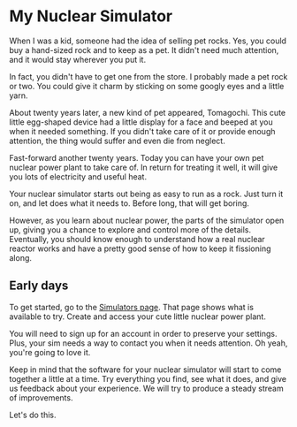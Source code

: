 # My Nuclear Simulator

When I was a kid, someone had the idea of selling pet rocks. Yes, you could buy a hand-sized rock and to keep as a pet. It didn't need much attention, and it would stay wherever you put it.

In fact, you didn't have to get one from the store. I probably made a pet rock or two. You could give it charm by sticking on some googly eyes and a little yarn.

About twenty years later, a new kind of pet appeared, Tomagochi. This cute little egg-shaped device had a little display for a face and beeped at you when it needed something. If you didn't take care of it or provide enough attention, the thing would suffer and even die from neglect.

Fast-forward another twenty years. Today you can have your own pet nuclear power plant to take care of. In return for treating it well, it will give you lots of electricity and useful heat.

Your nuclear simulator starts out being as easy to run as a rock. Just turn it on, and let does what it needs to. Before long, that will get boring.

However, as you learn about nuclear power, the parts of the simulator open up, giving you a chance to explore and control more of the details. Eventually, you should know enough to understand how a real nuclear reactor works and have a pretty good sense of how to keep it fissioning along.

## Early days

To get started, go to the [Simulators page](/simulators). That page shows what is available to try. Create and access your cute little nuclear power plant.

You will need to sign up for an account in order to preserve your settings. Plus, your sim needs a way to contact you when it needs attention. Oh yeah, you're going to love it.

Keep in mind that the software for your nuclear simulator will start to come together a little at a time. Try everything you find, see what it does, and give us feedback about your experience. We will try to produce a steady stream of improvements.

Let's do this.
